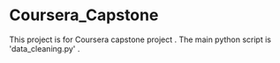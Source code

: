 # Coursera_Capstone
This project is for  Coursera capstone project .
The main python script is 'data_cleaning.py' .
